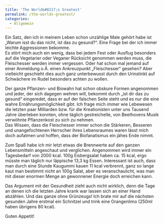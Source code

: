 ```yaml
---
title: 'The World&#8217;s Greatest'
permalink: /the-worlds-greatest/
categories:
  - Allgemein
---
```

Ein Satz, den ich in meinem Leben schon unzählige Male gehört habe ist „Warum isst du das nicht, ist das zu gesund?“. 
Eine Frage bei der ich immer leichte Aggressionen bekomme.  
Es stört mich auch ein wenig, dass bei jedem Fest oder Ausflug besonders auf die Vegetarier oder Veganer Rücksicht genommen werden muss, 
die Fleischesser werden immer vergessen. Oder hat schon mal jemand auf einer Anmeldung o.Ä. einen Ankreuzpunkt „Fleischesser“ gesehen? 
Aber vielleicht geschieht dies auch ganz unterbewusst durch den Urinstinkt auf Schwächere im Rudel besonders achten zu wollen.  

Der ganze Pflanzen- und Biowahn hat schon obskure Formen angenommen und jeder, der sich dagegen wehren will, 
bekommt durch „ist dir das zu gesund“ eingeredet, dass er auf der falschen Seite steht und es nur die eine wahre Ernährungsmöglichkeit gibt. 
Ich frage mich immer wie Lebewesen die letzten paar Milliarden bzw. für die Kreationisten unter uns Tausend Jahre überleben konnten, 
ohne täglich gestreichelte, von Beethovens Musik verwöhnte Pflanzenkost zu sich zu nehmen.  
Das Wissen, dass die Fleischesser immer schon die Stärkeren, Besseren und unangefochtenen Herrscher ihres 
Lebensraumes waren lässt mich doch aufatmen und hoffen, dass der Biofanatismus ein jähes Ende nimmt.

Zum Spaß habe ich mir letzt etwas die Brennwerte auf den ganzen Lebensmitteln angeschaut und verglichen. 
Angenommen wird immer ein Tagesbedarf von 2000 kcal. 100g Eisbergsalat haben ca. 15 kcal, ergo müsste man täglich nur läppische 13,3 kg Essen. 
Interessant ist auch, dass man durch eine Stunde Kaugummi kauen 11 kcal verbrennt, ganz so lange kaut man bestimmt nicht an 100g Salat, 
aber es veranschaulicht, was man mit dieser enormen Menge an gewonnener Energie doch erreichen kann.

Das Argument mit der Gesundheit zieht auch nicht wirklich, denn die Tage an denen ich die letzten Jahre krank war 
lassen sich an einer Hand abzählen. Und das ganze ohne Grünzeugs! Ich brate mir auf die nächsten gesunden Jahre erstmal 
ein Schnitzel und trink eine Orangenlimo (250ml haben übrigens 80 kcal). 
 
Guten Appetit!